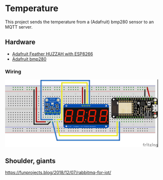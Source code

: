 # Temperature

This project sends the temperature from a (Adafruit) bmp280 sensor to an MQTT server.

## Hardware

- [Adafruit Feather HUZZAH with ESP8266](https://www.adafruit.com/product/2821)
- [Adafruit bmp280](https://www.adafruit.com/product/2651)

### Wiring

![Image of wiring](https://github.com/pminnebach/ArduinoTemperature/blob/master/sketch_bb.jpg)

## Shoulder, giants

https://funprojects.blog/2018/12/07/rabbitmq-for-iot/

